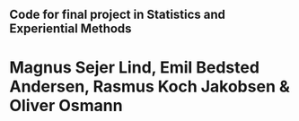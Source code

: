 ## Code for final project in Statistics and Experiential Methods
# Magnus Sejer Lind, Emil Bedsted Andersen, Rasmus Koch Jakobsen & Oliver Osmann 

